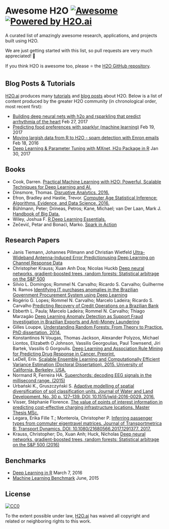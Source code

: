 # Awesome H2O [![Awesome](https://cdn.rawgit.com/sindresorhus/awesome/d7305f38d29fed78fa85652e3a63e154dd8e8829/media/badge.svg)](https://github.com/sindresorhus/awesome) [![Powered by H2O.ai](https://img.shields.io/badge/powered%20by-h2oai-yellow.svg)](https://github.com/h2oai/)

A curated list of amazingly awesome research, applications, and projects built using H2O. 

We are just getting started with this list, so pull requests are very much appreciated!  🙏

If you think H2O is awesome too, please ⭐ the [H2O GitHub repository](https://github.com/h2oai/h2o-3/).

## Blog Posts & Tutorials

[H2O.ai](http://www.h2o.ai/about/) produces many [tutorials](https://github.com/h2oai/h2o-tutorials) and [blog posts](http://blog.h2o.ai/) about H2O.  Below is a list of content produced by the greater H2O community (in chronological order, most recent first):

- [Building deep neural nets with h2o and rsparkling that predict arrhythmia of the heart](https://shiring.github.io/machine_learning/2017/02/27/h2o) Feb 27, 2017
- [Predicting food preferences with sparklyr (machine learning)](https://shiring.github.io/machine_learning/2017/02/19/food_spark) Feb 19, 2017
- [Moving largish data from R to H2O - spam detection with Enron emails](https://ellisp.github.io/blog/2017/02/18/svmlite) Feb 18, 2016
- [Deep Learning & Parameter Tuning with MXnet, H2o Package in R](http://blog.hackerearth.com/understanding-deep-learning-parameter-tuning-with-mxnet-h2o-package-in-r) Jan 30, 2017

## Books

- Cook, Darren. [Practical Machine Learning with H2O: Powerful, Scalable Techniques for Deep Learning and AI.](https://www.amazon.com/Practical-Machine-Learning-H2O-Techniques/dp/149196460X)
- Dinsmore, Thomas. [Disruptive Analytics. 2016.](http://link.springer.com/book/10.1007/978-1-4842-1311-7)
- Efron, Bradley and Hastie, Trevor. [Computer Age Statistical Inference: Algorithms, Evidence, and Data Science. 2016.](https://web.stanford.edu/~hastie/CASI/)
- Bühlmann, Peter; Drineas, Petros; Kane, Michael; van Der Laan, Mark J. [Handbook of Big Data.](https://www.crcpress.com/Handbook-of-Big-Data/Buhlmann-Drineas-Kane-van-der-Laan/p/book/9781482249071)
- Wiley, Joshua F. [R Deep Learning Essentials.](https://www.packtpub.com/big-data-and-business-intelligence/r-deep-learning-essentials)
- Zečević, Petar and Bonaći, Marko. [Spark in Action](https://www.manning.com/books/spark-in-action)

## Research Papers

- Janis Tiemann, Johannes Pillmann and Christian Wietfeld [Ultra-Wideband Antenna-Induced Error Predictionusing Deep Learning on Channel Response Data](https://www.kn.e-technik.tu-dortmund.de/.cni-bibliography/publications/cni-publications/Tiemann2017a.pdf)
- Christopher Krauss; Xuan Anh Doa; Nicolas Huckb [Deep neural networks, gradient-boosted trees, random forests: Statistical arbitrage on the S&P 500](http://www.sciencedirect.com/science/article/pii/S0377221716308657)
-  Silvio L. Domingos; Rommel N. Carvalho; Ricardo S. Carvalho; Guilherme N. Ramos [Identifying IT purchases anomalies in the Brazilian Government Procurement System using Deep Learning](http://ieeexplore.ieee.org/document/7838233/?reload=true)
-  Rogério G. Lopes; Rommel N. Carvalho; Marcelo Ladeira; Ricardo S. Carvalho [Predicting Recovery of Credit Operations on a Brazilian Bank](http://ieeexplore.ieee.org/abstract/document/7838243/)
- Ebberth L. Paula; Marcelo Ladeira; Rommel N. Carvalho; Thiago Marzagão [Deep Learning Anomaly Detection as Support Fraud Investigation in Brazilian Exports and Anti-Money Laundering](http://ieeexplore.ieee.org/abstract/document/7838276/)
- Gilles Louppe, [Understanding Random Forests: From Theory to Practice. PhD dissertation. 2014.](https://github.com/glouppe/phd-thesis)
- Konstantinos N Vougas, Thomas Jackson, Alexander Polyzos, Michael Liontos, Elizabeth O Johnson, Vassilis Georgoulias, Paul Townsend, Jiri Bartek, Vassilis G Gorgoulis. [Deep Learning and Association Rule Mining for Predicting Drug Response in Cancer. Preprint.](http://dx.doi.org/10.1101/070490)
- LeDell, Erin. [Scalable Ensemble Learning and Computationally Efficient Variance Estimation (Doctoral Dissertation). 2015. University of California, Berkeley, USA.](http://www.stat.berkeley.edu/~ledell/papers/ledell-phd-thesis.pdf)
- Normand R, Ferreira HA. [Superchords: decoding EEG signals in the millisecond range. (2015)](https://dx.doi.org/10.7287/peerj.preprints.1265v1)
- Urbański K., Gruszczyński S. [Adaptive modelling of spatial diversification of soil classification units. Journal of Water and Land Development. No. 30 p. 127–139. DOI: 10.1515/jwld-2016-0029. 2016.](https://www.degruyter.com/downloadpdf/j/jwld.2016.30.issue-1/jwld-2016-0029/jwld-2016-0029.xml)
- Visser, Stéphanie Florence. [The value of points of interest information in predicting cost-effective charging infrastructure locations. Master Thesis MSc.](http://www.rsm.nl/fileadmin/Images_NEW/ECFEB/The_value_of_points_of_interest_information.pdf)
- Legara, Erika Fille T.; Monterola, Christopher P. [Inferring passenger types from commuter eigentravel matrices. Journal of Transportmetrica B: Transport Dynamics. DOI: 10.1080/21680566.2017.1291377. 2017.](http://www.tandfonline.com/doi/abs/10.1080/21680566.2017.1291377?journalCode=ttrb20)
- Krauss, Christopher; Do, Xuan Anh; Huck, Nicholas [Deep neural networks, gradient-boosted trees, random forests: Statistical arbitrage on the S&P 500 (2016)](http://dx.doi.org/10.1016/j.ejor.2016.10.031)

## Benchmarks

- [Deep Learning in R](http://www.rblog.uni-freiburg.de/2017/02/07/deep-learning-in-r/) March 7, 2016
- [Machine Learning Benchmark](https://github.com/szilard/benchm-ml) June, 2015

## License

[![CC0](https://i.creativecommons.org/p/zero/1.0/88x31.png)](https://creativecommons.org/publicdomain/zero/1.0/)

To the extent possible under law, [H2O.ai](http://h2o.ai) has waived all copyright and related or neighboring rights to this work.
